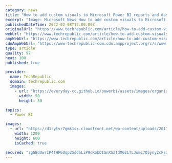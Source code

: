 ```yaml
---
category: news
title: "How to add custom visuals to Microsoft Power BI reports and dashboards"
excerpt: "Image: Microsoft News How to add custom visuals to Microsoft Power BI reports and dashboards Your email has been sent Effective communication can sometimes require a more innovative approach."
publishedDateTime: 2022-02-08T12:00:00Z
originalUrl: "https://www.techrepublic.com/article/how-to-add-custom-visuals-to-microsoft-power-bi-reports-and-dashboards/"
webUrl: "https://www.techrepublic.com/article/how-to-add-custom-visuals-to-microsoft-power-bi-reports-and-dashboards/"
ampWebUrl: "https://www.techrepublic.com/article/how-to-add-custom-visuals-to-microsoft-power-bi-reports-and-dashboards/amp/"
cdnAmpWebUrl: "https://www-techrepublic-com.cdn.ampproject.org/c/s/www.techrepublic.com/article/how-to-add-custom-visuals-to-microsoft-power-bi-reports-and-dashboards/amp/"
type: article
quality: 97
heat: 100
published: true

provider:
  name: TechRepublic
  domain: techrepublic.com
  images:
    - url: "https://everyday-cc.github.io/powerbi/assets/images/organizations/techrepublic.com-50x50.jpg"
      width: 50
      height: 50

topics:
  - Power BI

images:
  - url: "https://d1rytvr7gmk1sx.cloudfront.net/wp-content/uploads/2017/06/featuresketch8.jpg"
    width: 1200
    height: 600
    isCached: true

secured: "zgGBdUwrIP4THP6Oqp2SdC6LiP9dRobDISnXSZTdM62LTLJumz7O5yny2cFz3Hzovkc/o6fl3TXZDm0EQJjG22/dX1wD8eOjOB0DF/NI872KLBtPI6utwaMYXAPVjdE+A/LddNI677/aEv9IFxsZtwZB5ILmosZbJv6by6o628fTWDFIIqwKpXc/vtdIt75du5UI8ef7xrithkmyVy6VfAIlLNvHYDNscC+6A0XJZ6WemWqQgJEkYFtcVeyRKvAIQos+/2O6waA8Kbw1CSkgY9IRHEewxZMCoI6M7usoQJS7S8yEwWFKFLtXbEQT4hgWxXXcnzPpDqonvvUQZMufSrq/0kZTGXi3NGCsjtWYOTg=;CPmNcGqSTqZn4eZUdcaZKg=="
---
```



